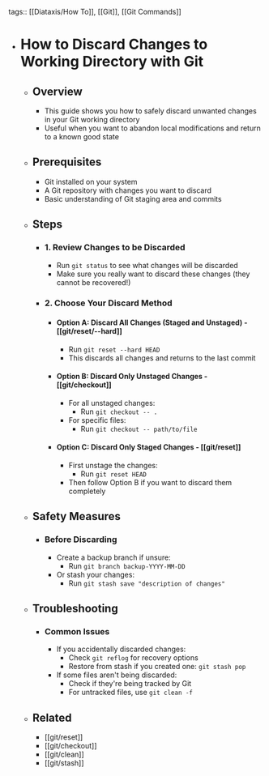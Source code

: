 tags:: [[Diataxis/How To]], [[Git]], [[Git Commands]]

- # How to Discard Changes to Working Directory with Git
	- ## Overview
		- This guide shows you how to safely discard unwanted changes in your Git working directory
		- Useful when you want to abandon local modifications and return to a known good state
	- ## Prerequisites
		- Git installed on your system
		- A Git repository with changes you want to discard
		- Basic understanding of Git staging area and commits
	- ## Steps
		- ### 1. Review Changes to be Discarded
			- Run `git status` to see what changes will be discarded
			- Make sure you really want to discard these changes (they cannot be recovered!)
		- ### 2. Choose Your Discard Method
			- #### Option A: Discard All Changes (Staged and Unstaged) - [[git/reset/--hard]]
				- Run `git reset --hard HEAD`
				- This discards all changes and returns to the last commit
			- #### Option B: Discard Only Unstaged Changes - [[git/checkout]]
				- For all unstaged changes:
					- Run `git checkout -- .`
				- For specific files:
					- Run `git checkout -- path/to/file`
			- #### Option C: Discard Only Staged Changes - [[git/reset]]
				- First unstage the changes:
					- Run `git reset HEAD`
				- Then follow Option B if you want to discard them completely
	- ## Safety Measures
		- ### Before Discarding
			- Create a backup branch if unsure:
				- Run `git branch backup-YYYY-MM-DD`
			- Or stash your changes:
				- Run `git stash save "description of changes"`
	- ## Troubleshooting
		- ### Common Issues
			- If you accidentally discarded changes:
				- Check `git reflog` for recovery options
				- Restore from stash if you created one: `git stash pop`
			- If some files aren't being discarded:
				- Check if they're being tracked by Git
				- For untracked files, use `git clean -f`
	- ## Related
		- [[git/reset]]
		- [[git/checkout]]
		- [[git/clean]]
		- [[git/stash]]